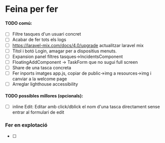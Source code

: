 # Feina per fer

#### TODO comú:
- [ ] Filtre tasques d'un usuari concret
- [ ] Acabar de fer tots els logs 
- [ ] https://laravel-mix.com/docs/4.0/upgrade actualitzar laravel mix
- [ ] Títol i botó Login, amagar per a dispositius menuts.
- [ ] Expansion panel filtres tasques->IncidentsComponent
- [ ] FloatingAddComponent -> TaskForm que no sugui full screen
- [ ] Share de una tasca concreta
- [ ] Fer inports imatges app.js, copiar de public->img a resources->img i canviar a la welcome page
- [ ] Arreglar lighthouse accessibility
#### TODO possibles millores (opcionals):   
- [ ] inline Edit: Editar amb click/dblick el nom d'una tasca directament sense entrar al formulari de edit

### Fer en explotació
- [ ]